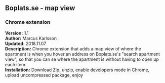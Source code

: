 <html>
    <head>
    </head>
    <body>
        <h2>Boplats.se - map view</h2>
        <h3>Chrome extension</h3>
        <div><b>Version:</b> 1.1</div>
        <div><b>Author:</b> Marcus Karlsson</div>
        <div><b>Updated:</b> 2018.11.07</div>
        <div><b>Description:</b> Chrome extension that adds a map view of where the apartment is when you hover an address on Boplats.se's "search apartment view", so that you can se where the apartment is without having to open up each item.</div>
        <div><b>Installation:</b> Download Zip, unzip, enable developers mode in Chrome, upload uncompressed package, enjoy</div>
    </body>
</html>
